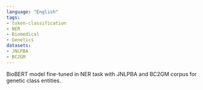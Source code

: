 ```yaml
---
language: "English"
tags:
- token-classification
- NER
- Biomedical
- Genetics
datasets:
- JNLPBA
- BC2GM
---
```

BioBERT model fine-tuned in NER task with JNLPBA and BC2GM corpus for genetic class entities.